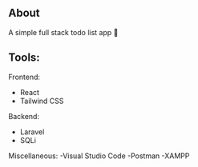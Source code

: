 ## About
A simple full stack todo list app 📝 

## Tools:
Frontend:
- React
- Tailwind CSS

Backend:
- Laravel
- SQLi

Miscellaneous:
-Visual Studio Code
-Postman
-XAMPP
